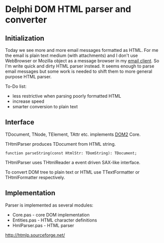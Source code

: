 Delphi DOM HTML parser and converter
====================================

Initialization
--------------

Today we see more and more email messages formatted as HTML. For me the email is plain text medium (with attachments) and I don't use WebBrowser or Mozilla object as a message browser in my [email client](http://dlg.krakow.pl/tabmail/). So I'm write quick and dirty HTML parser instead. It seems enough to parse email messages but some work is needed to shift them to more general purpose HTML parser.

To-Do list:

- less restrictive when parsing poorly formatted HTML
- increase speed
- smarter conversion to plain text

Interface
---------

TDocument, TNode, TElement, TAttr etc. implements [DOM2](http://www.w3.org/DOM/DOMTR) Core.

THtmlParser produces TDocument from HTML string.

    function parseString(const HtmlStr: TDomString): TDocument;

THtmlParser uses THtmlReader a event driven SAX-like interface.

To convert DOM tree to plain text or HTML use TTextFormatter or THtmlFormatter respectively.

Implementation
--------------

Parser is implemented as several modules:

- Core.pas - core DOM implementation
- Entities.pas - HTML character definitions
- HmlParser.pas - HTML parser


http://htmlp.sourceforge.net/